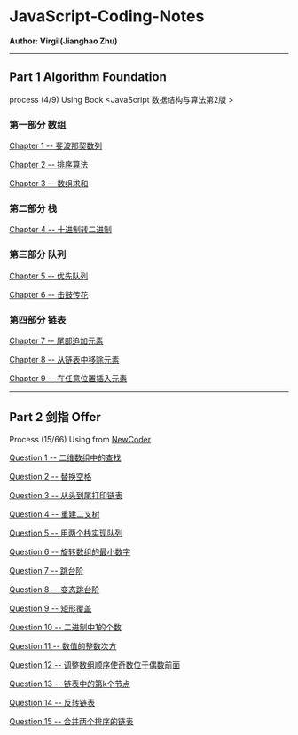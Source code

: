 # JavaScript-Coding-Notes

**Author: Virgil(Jianghao Zhu)**

---

## Part 1 Algorithm Foundation 

process (4/9) Using Book <JavaScript 数据结构与算法第2版 >

### 第一部分 数组

[Chapter 1 -- 斐波那契数列](https://github.com/Virgil0113/JavaScript-Coding-Notes/blob/master/Part1/Chapter01.js)

[Chapter 2 -- 排序算法](https://github.com/Virgil0113/JavaScript-Coding-Notes/blob/master/Part1/Chapter02.js)

[Chapter 3 -- 数组求和](https://github.com/Virgil0113/JavaScript-Coding-Notes/blob/master/Part1/Chapter03.js)

### 第二部分 栈

[Chapter 4 -- 十进制转二进制](https://github.com/Virgil0113/JavaScript-Coding-Notes/blob/master/Part1/Chapter04.js)

### 第三部分 队列

[Chapter 5 -- 优先队列](https://github.com/Virgil0113/JavaScript-Coding-Notes/blob/master/Part1/Chapter05.js)

 [Chapter 6 -- 击鼓传花](https://github.com/Virgil0113/JavaScript-Coding-Notes/blob/master/Part1/Chapter06.js)

### 第四部分 链表

[Chapter 7 -- 尾部追加元素](https://github.com/Virgil0113/JavaScript-Coding-Notes/blob/master/Part1/Chapter07.js)

[Chapter 8 -- 从链表中移除元素](https://github.com/Virgil0113/JavaScript-Coding-Notes/blob/master/Part1/Chapter08.js)

[Chapter 9 -- 在任意位置插入元素](https://github.com/Virgil0113/JavaScript-Coding-Notes/blob/master/Part1/Chapter09.js)



---

## Part 2 剑指 Offer  

Process (15/66) Using  from [NewCoder](https://www.nowcoder.com/practice/abc3fe2ce8e146608e868a70efebf62e?tpId=13&tqId=11154&tPage=1&rp=1&ru=/ta/coding-interviews&qru=/ta/coding-interviews/question-ranking)

[Question 1 -- 二维数组中的查找](https://github.com/Virgil0113/JavaScript-Coding-Notes/blob/master/Part2/Question01.js)

[Question 2 -- 替换空格](https://github.com/Virgil0113/JavaScript-Coding-Notes/blob/master/Part2/Question02.js)

[Question 3 -- 从头到尾打印链表](https://github.com/Virgil0113/JavaScript-Coding-Notes/blob/master/Part2/Question03.js)

[Question 4 -- 重建二叉树](https://github.com/Virgil0113/JavaScript-Coding-Notes/blob/master/Part2/Question04.js)

[Question 5 -- 用两个栈实现队列](https://github.com/Virgil0113/JavaScript-Coding-Notes/blob/master/Part2/Question05.js)

[Question 6 -- 旋转数组的最小数字](https://github.com/Virgil0113/JavaScript-Coding-Notes/blob/master/Part2/Question06.js)

[Question 7 -- 跳台阶](https://github.com/Virgil0113/JavaScript-Coding-Notes/blob/master/Part2/Question07.js)

[Question 8 -- 变态跳台阶](https://github.com/Virgil0113/JavaScript-Coding-Notes/blob/master/Part2/Question08.js)

[Question 9 -- 矩形覆盖](https://github.com/Virgil0113/JavaScript-Coding-Notes/blob/master/Part2/Question09.js)

[Question 10 -- 二进制中1的个数](https://github.com/Virgil0113/JavaScript-Coding-Notes/blob/master/Part2/Question10.js)

[Question 11 -- 数值的整数次方](https://github.com/Virgil0113/JavaScript-Coding-Notes/blob/master/Part2/Question11.js)

[Question 12 -- 调整数组顺序使奇数位于偶数前面](https://github.com/Virgil0113/JavaScript-Coding-Notes/blob/master/Part2/Question12.js)

[Question 13 -- 链表中的第k个节点](https://github.com/Virgil0113/JavaScript-Coding-Notes/blob/master/Part2/Question13.js)

[Question 14 -- 反转链表](https://github.com/Virgil0113/JavaScript-Coding-Notes/blob/master/Part2/Question14.js)

[Question 15 -- 合并两个排序的链表](https://github.com/Virgil0113/JavaScript-Coding-Notes/blob/master/Part2/Question15.js)
